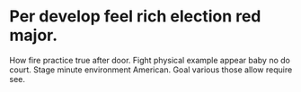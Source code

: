 
# Per develop feel rich election red major.
How fire practice true after door.
Fight physical example appear baby no do court. Stage minute environment American. Goal various those allow require see.